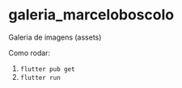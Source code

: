 # galeria_marceloboscolo
Galeria de imagens (assets)



Como rodar:
1. `flutter pub get`
2. `flutter run`
